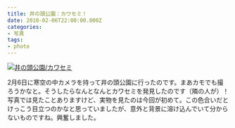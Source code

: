 ```yaml
---
title: 井の頭公園：カワセミ！
date: 2010-02-06T22:00:00.000Z
categories:
- 写真
tags:
- photo
---
```

[![井の頭公園/カワセミ](http://farm3.static.flickr.com/2723/4334055081_642e553e79.jpg)](http://farm3.static.flickr.com/2723/4334055081_642e553e79_b.jpg)

<!-- more -->

2月6日に寒空の中カメラを持って井の頭公園に行ったのです。まあカモでも撮ろうかなと。そうしたらなんとなんとカワセミを発見したのです（隣の人が）！ 写真では見たことありますけど、実物を見たのは今回が初めて。この色合いだとけっこう目立つのかなと思っていましたが、意外と背景に溶け込んでいて分からないものですね。興奮しました。
